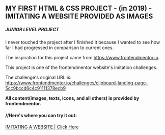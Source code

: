 ## MY FIRST HTML & CSS PROJECT - (in 2019) - IMITATING A WEBSITE PROVIDED AS IMAGES

##### JUNIOR LEVEL PROJECT

I never touched the project after I finished it because I wanted to see how far I had progressed in comparison to current ones.

The inspiration for this project came from https://www.frontendmentor.io.

This project is one of the frontendmentor website's imitation challenges.

The challenge's original URL is:
https://www.frontendmentor.io/challenges/clipboard-landing-page-5cc9bccd6c4c91111378ecb9

**All content(images, texts, icons, and all others) is provided by frontendmentor.**

#### //Here's where you can try it out:

[IMITATING A WEBSITE | Click Here](https://comfy-figolla-d03670.netlify.app/)
